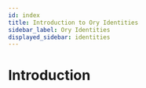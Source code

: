 ```yaml
---
id: index
title: Introduction to Ory Identities
sidebar_label: Ory Identities
displayed_sidebar: identities
---
```


# Introduction
